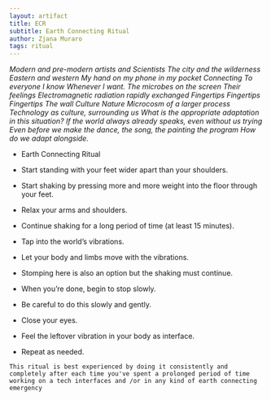 ```yaml
---
layout: artifact
title: ECR
subtitle: Earth Connecting Ritual
author: Zjana Muraro
tags: ritual
---
```


*Modern and pre-modern artists and Scientists The city and the wilderness Eastern and western My hand on my phone in my pocket Connecting To everyone I know Whenever I want. The microbes on the screen Their feelings Electromagnetic radiation rapidly exchanged Fingertips Fingertips Fingertips The wall Culture Nature Microcosm of a larger process Technology as culture, surrounding us What is the appropriate adaptation in this situation? If the world always already speaks, even without us trying Even before we make the dance, the song, the painting the program How do we adapt alongside.*

- Earth Connecting Ritual

- Start standing with your feet wider apart than your shoulders.
- Start shaking by pressing more and more weight into the floor through your feet.
- Relax your arms and shoulders.
- Continue shaking for a long period of time (at least 15 minutes).
- Tap into the world’s vibrations.
- Let your body and limbs move with the vibrations.
- Stomping here is also an option but the shaking must continue.
- When you’re done, begin to stop slowly.
- Be careful to do this slowly and gently.
- Close your eyes.
- Feel the leftover vibration in your body as interface.
- Repeat as needed.

`This ritual is best experienced by doing it consistently and completely after each time you've spent a prolonged period of time working on a tech interfaces and /or in any kind of earth connecting emergency`
